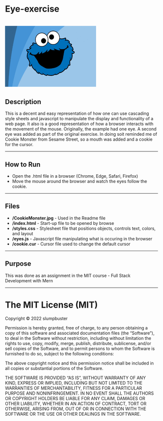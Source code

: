 # Eye-exercise
# <img src="CookieMonster.jpg" height="200px" width="300px"/>

## Description 
This is a decent and easy representation of how one can use cascading style sheets and javascript to manipulate the display and functionality of a web page.  It also is a good representation of how a browser interacts with the movement of the mouse.
Originally, the example had one eye. A second eye was added as part of the original exercise. In doing soit reminded me of Cookie Monster from Sesame Street, so a mouth was added and a cookie for the cursor.

---------

## How to Run 
- Open the .html file in a browser (Chrome, Edge, Safari, Firefox)
- Move the mouse around the browser and watch the eyes follow the cookie.

---------

## Files 
- **/CookieMonster.jpg** - Used in the Readme file 
- **/index.html** - Start-up file to be opened by browse 
- **/styles.css** - Stylesheet file that positions objects, controls text, colors, and layout
- **/eyes.js** - Javascript file manipulating what is occuring in the browser 
- **/cookie.cur** - Cursor file used to change the default cursor 

---------

## Purpose 

This was done as an assignment in the MIT course - Full Stack Development with Mern

---------

The MIT License (MIT)
=====================

Copyright © 2022 slumpbuster

Permission is hereby granted, free of charge, to any person
obtaining a copy of this software and associated documentation
files (the “Software”), to deal in the Software without
restriction, including without limitation the rights to use,
copy, modify, merge, publish, distribute, sublicense, and/or sell
copies of the Software, and to permit persons to whom the
Software is furnished to do so, subject to the following
conditions:

The above copyright notice and this permission notice shall be
included in all copies or substantial portions of the Software.

THE SOFTWARE IS PROVIDED “AS IS”, WITHOUT WARRANTY OF ANY KIND,
EXPRESS OR IMPLIED, INCLUDING BUT NOT LIMITED TO THE WARRANTIES
OF MERCHANTABILITY, FITNESS FOR A PARTICULAR PURPOSE AND
NONINFRINGEMENT. IN NO EVENT SHALL THE AUTHORS OR COPYRIGHT
HOLDERS BE LIABLE FOR ANY CLAIM, DAMAGES OR OTHER LIABILITY,
WHETHER IN AN ACTION OF CONTRACT, TORT OR OTHERWISE, ARISING
FROM, OUT OF OR IN CONNECTION WITH THE SOFTWARE OR THE USE OR
OTHER DEALINGS IN THE SOFTWARE.
